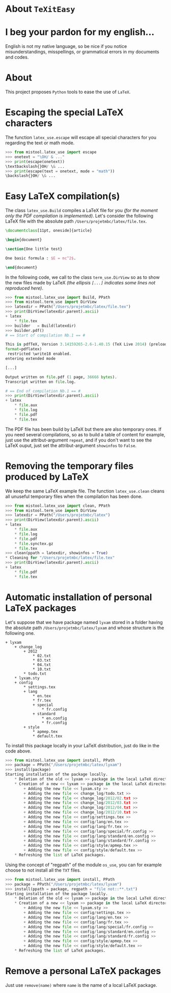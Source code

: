 About `TeXitEasy`
=================


I beg your pardon for my english...
===================================

English is not my native language, so be nice if you notice misunderstandings, misspellings, or grammatical errors in my documents and codes.


About
=====

This project proposes `Python` tools to ease the use of `LaTeX`.


Escaping the special LaTeX characters
=====================================

The function ``latex_use.escape`` will escape all special characters for you regarding the text or math mode.

```python
>>> from mistool.latex_use import escape
>>> onetext = "\OH/ & ..."
>>> print(escape(onetext))
\textbackslash{}OH/ \& ...
>>> print(escape(text = onetext, mode = "math"))
\backslash{}OH/ \& ...
```


Easy LaTeX compilation(s)
=========================

The class ``latex_use.Build`` compiles a LaTeX file for you *(for the moment only the PDF compilation is implemented)*. Let's consider the
following LaTeX file with the absolute path ``/Users/projetmbc/latex/file.tex``.

```latex
\documentclass[11pt, oneside]{article}

\begin{document}

\section{One little test}

One basic formula : $E = mc^2$.

\end{document}
```

In the following code, we call to the class ``term_use.DirView`` so as to show the new files made by LaTeX *(the ellipsis ``[...]``
indicates some lines not reproduced here)*.

```python
>>> from mistool.latex_use import Build, PPath
>>> from mistool.term_use import DirView
>>> latexdir = PPath("/Users/projetmbc/latex/file.tex")
>>> print(DirView(latexdir.parent).ascii)
+ latex
    * file.tex
>>> builder   = Build(latexdir)
>>> builder.pdf()
# == Start of compilation Nb.1 == #

This is pdfTeX, Version 3.14159265-2.6-1.40.15 (TeX Live 2014) (preloaded
format=pdflatex)
 restricted \write18 enabled.
entering extended mode

[...]

Output written on file.pdf (1 page, 36666 bytes).
Transcript written on file.log.

# == End of compilation Nb.1 == #
>>> print(DirView(latexdir.parent).ascii)
+ latex
    * file.aux
    * file.log
    * file.pdf
    * file.tex
```

The PDF file has been build by LaTeX but there are also temporary ones. If you need several compilations, so as to build a table of content for example, just use the attribut-argument ``repeat``, and if you don't want to see the LaTeX ouput, just set the attribut-argument ``showinfos`` to ``False``.


Removing the temporary files produced by LaTeX
==============================================

We keep the same LaTeX example file. The function ``latex_use.clean`` cleans all unuseful temporary files when the compilation has been done.

```python
>>> from mistool.latex_use import clean, PPath
>>> from mistool.term_use import DirView
>>> latexdir = PPath("/Users/projetmbc/latex")
>>> print(DirView(latexdir.parent).ascii)
+ latex
    * file.aux
    * file.log
    * file.pdf
    * file.synctex.gz
    * file.tex
>>> clean(ppath = latexdir, showinfos = True)
* Cleaning for "/Users/projetmbc/latex/file.tex"
>>> print(DirView(latexdir.parent).ascii)
+ latex
    * file.pdf
    * file.tex
```


Automatic installation of personal LaTeX packages
=================================================

Let's suppose that we have package named ``lyxam`` stored in a folder having the absolute path ``/Users/projetmbc/latex/lyxam`` and whose structure is the following one.

```
+ lyxam
    + change_log
        + 2012
            * 02.txt
            * 03.txt
            * 04.txt
            * 10.txt
        * todo.txt
    * lyxam.sty
    + config
        * settings.tex
        + lang
            * en.tex
            * fr.tex
            + special
                * fr.config
            + standard
                * en.config
                * fr.config
        + style
            * apmep.tex
            * default.tex
```

To install this package locally in your LaTeX distribution, just do like in the code above.

```python
>>> from mistool.latex_use import install, PPath
>>> package = PPath("/Users/projetmbc/latex/lyxam")
>>> install(package)
Starting installation of the package locally.
    * Deletion of the old << lyxam >> package in the local LaTeX directory.
    * Creation of a new << lyxam >> package in the local LaTeX directory.
        + Adding the new file << lyxam.sty >>
        + Adding the new file << change_log/todo.txt >>
        + Adding the new file << change_log/2012/02.txt >>
        + Adding the new file << change_log/2012/03.txt >>
        + Adding the new file << change_log/2012/04.txt >>
        + Adding the new file << change_log/2012/10.txt >>
        + Adding the new file << config/settings.tex >>
        + Adding the new file << config/lang/en.tex >>
        + Adding the new file << config/lang/fr.tex >>
        + Adding the new file << config/lang/special/fr.config >>
        + Adding the new file << config/lang/standard/en.config >>
        + Adding the new file << config/lang/standard/fr.config >>
        + Adding the new file << config/style/apmep.tex >>
        + Adding the new file << config/style/default.tex >>
    * Refreshing the list of LaTeX packages.
```


Using the concept of "regpath" of the module ``os_use``, you can for example choose to not install all the ``TXT`` files.

```python
>>> from mistool.latex_use import install, PPath
>>> package = PPath("/Users/projetmbc/latex/lyxam")
>>> install(ppath = package, regpath = "file not::**.txt")
Starting installation of the package locally.
    * Deletion of the old << lyxam >> package in the local LaTeX directory.
    * Creation of a new << lyxam >> package in the local LaTeX directory.
        + Adding the new file << lyxam.sty >>
        + Adding the new file << config/settings.tex >>
        + Adding the new file << config/lang/en.tex >>
        + Adding the new file << config/lang/fr.tex >>
        + Adding the new file << config/lang/special/fr.config >>
        + Adding the new file << config/lang/standard/en.config >>
        + Adding the new file << config/lang/standard/fr.config >>
        + Adding the new file << config/style/apmep.tex >>
        + Adding the new file << config/style/default.tex >>
    * Refreshing the list of LaTeX packages.
```


Remove a personal LaTeX packages
================================

Just use ``remove(name)`` where ``name`` is the name of a local LaTeX package.




<!-- :version-START: -->
<!-- :version-END: -->
